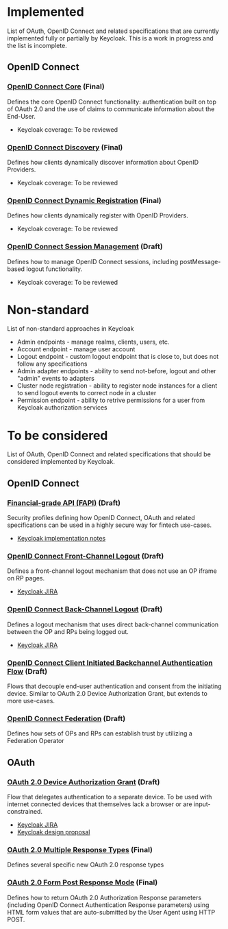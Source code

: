 # Implemented

List of OAuth, OpenID Connect and related specifications that are currently implemented fully or partially by Keycloak.
This is a work in progress and the list is incomplete.


## OpenID Connect


### [OpenID Connect Core](http://openid.net/specs/openid-connect-core-1_0.html) (Final)

Defines the core OpenID Connect functionality: authentication built on top of OAuth 2.0 and the use of claims to 
communicate information about the End-User.

* Keycloak coverage: To be reviewed


### [OpenID Connect Discovery](https://openid.net/specs/openid-connect-discovery-1_0.html) (Final)

Defines how clients dynamically discover information about OpenID Providers.

* Keycloak coverage: To be reviewed


### [OpenID Connect Dynamic Registration](http://openid.net/specs/openid-connect-registration-1_0.html) (Final)

Defines how clients dynamically register with OpenID Providers.

* Keycloak coverage: To be reviewed


### [OpenID Connect Session Management](http://openid.net/specs/openid-connect-session-1_0.html) (Draft)

Defines how to manage OpenID Connect sessions, including postMessage-based logout functionality.

* Keycloak coverage: To be reviewed


# Non-standard

List of non-standard approaches in Keycloak

* Admin endpoints - manage realms, clients, users, etc.
* Account endpoint - manage user account
* Logout endpoint - custom logout endpoint that is close to, but does not follow any specifications
* Admin adapter endpoints - ability to send not-before, logout and other "admin" events to adapters
* Cluster node registration - ability to register node instances for a client to send logout events to correct node in a cluster
* Permission endpoint - ability to retrive permissions for a user from Keycloak authorization services


# To be considered

List of OAuth, OpenID Connect and related specifications that should be considered implemented by Keycloak.


## OpenID Connect


### [Financial-grade API (FAPI)](https://openid.net/wg/fapi/) (Draft)

Security profiles defining how OpenID Connect, OAuth and related specifications can be used in a highly secure way
for fintech use-cases.

* [Keycloak implementation notes](fapi-notes.md)


### [OpenID Connect Front-Channel Logout](http://openid.net/specs/openid-connect-frontchannel-1_0.html) (Draft)

Defines a front-channel logout mechanism that does not use an OP iframe on RP pages.

* [Keycloak JIRA](https://issues.jboss.org/browse/KEYCLOAK-2939)


### [OpenID Connect Back-Channel Logout](http://openid.net/specs/openid-connect-backchannel-1_0.html) (Draft)

Defines a logout mechanism that uses direct back-channel communication between the OP and RPs being logged out.

* [Keycloak JIRA](https://issues.jboss.org/browse/KEYCLOAK-2940)


### [OpenID Connect Client Initiated Backchannel Authentication Flow](https://openid.net/specs/openid-client-initiated-backchannel-authentication-core-1_0.html) (Draft)

Flows that decouple end-user authentication and consent from the initiating device. Similar to OAuth 2.0 Device Authorization Grant,
but extends to more use-cases.


### [OpenID Connect Federation](http://openid.net/specs/openid-connect-federation-1_0.html) (Draft)

Defines how sets of OPs and RPs can establish trust by utilizing a Federation Operator


## OAuth


### [OAuth 2.0 Device Authorization Grant](https://tools.ietf.org/html/draft-ietf-oauth-device-flow-15) (Draft)

Flow that delegates authentication to a separate device. To be used with internet connected devices that themselves
lack a browser or are input-constrained.

* [Keycloak JIRA](https://issues.jboss.org/browse/KEYCLOAK-7675)
* [Keycloak design proposal](https://github.com/keycloak/keycloak-community/pull/6)


### [OAuth 2.0 Multiple Response Types](http://openid.net/specs/oauth-v2-multiple-response-types-1_0.html) (Final)

Defines several specific new OAuth 2.0 response types


### [OAuth 2.0 Form Post Response Mode](http://openid.net/specs/openid-connect-migration-1_0.html) (Final)

Defines how to return OAuth 2.0 Authorization Response parameters (including OpenID Connect Authentication Response 
parameters) using HTML form values that are auto-submitted by the User Agent using HTTP POST.